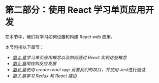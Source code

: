 # 第二部分：使用 React 学习单页应用开发

在本节中，我们将学习如何设置和构建 React web 应用。

本节包括以下章节：

*   [*第 4 章*](04.html#_idTextAnchor072)*学习单页应用概念以及如何通过 React 实现这些概念*
*   [*第 5 章*](05.html#_idTextAnchor081)*用挂钩反应发展*
*   [*第 6 章*](06.html#_idTextAnchor091)*使用 create react app 设置我们的项目，并使用 Jest*进行测试
*   [*第 7 章*](07.html#_idTextAnchor110)*学习 Redux 和 React 路由*